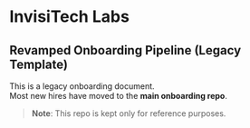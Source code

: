 # InvisiTech Labs
## Revamped Onboarding Pipeline (Legacy Template)

This is a legacy onboarding document.  
Most new hires have moved to the **main onboarding repo**.  

> **Note**: This repo is kept only for reference purposes.
